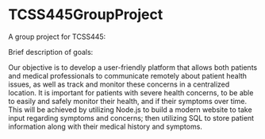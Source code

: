 # TCSS445GroupProject
A group project for TCSS445:

Brief description of goals:

Our objective is to develop a user-friendly platform that allows both patients and medical professionals to communicate remotely about patient health issues, as well as track and monitor these concerns in a centralized location. It is important for patients with severe health concerns, to be able to easily and safely monitor their health, and if their symptoms over time. This will be achieved by utilizing Node.js to build a modern website to take input regarding symptoms and concerns; then utilizing SQL to store patient information along with their medical history and symptoms.
